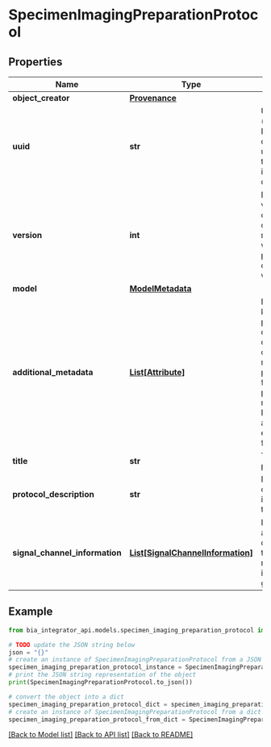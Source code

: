 # SpecimenImagingPreparationProtocol


## Properties

Name | Type | Description | Notes
------------ | ------------- | ------------- | -------------
**object_creator** | [**Provenance**](Provenance.md) |  | 
**uuid** | **str** | Unique ID (across the BIA database) used to refer to and identify a document. | 
**version** | **int** | Document version. This can&#39;t be optional to make sure we never persist objects without it | 
**model** | [**ModelMetadata**](ModelMetadata.md) |  | [optional] 
**additional_metadata** | [**List[Attribute]**](Attribute.md) | Freeform key-value pairs that don&#39;t otherwise fit our data model, potentially from user provided metadata, BIA curation, and experimental fields. | [optional] 
**title** | **str** | The title of a protocol. | 
**protocol_description** | **str** | Description of actions involved in the process. | 
**signal_channel_information** | [**List[SignalChannelInformation]**](SignalChannelInformation.md) | Information about how channels in the image relate to image signal generation. | [optional] 

## Example

```python
from bia_integrator_api.models.specimen_imaging_preparation_protocol import SpecimenImagingPreparationProtocol

# TODO update the JSON string below
json = "{}"
# create an instance of SpecimenImagingPreparationProtocol from a JSON string
specimen_imaging_preparation_protocol_instance = SpecimenImagingPreparationProtocol.from_json(json)
# print the JSON string representation of the object
print(SpecimenImagingPreparationProtocol.to_json())

# convert the object into a dict
specimen_imaging_preparation_protocol_dict = specimen_imaging_preparation_protocol_instance.to_dict()
# create an instance of SpecimenImagingPreparationProtocol from a dict
specimen_imaging_preparation_protocol_from_dict = SpecimenImagingPreparationProtocol.from_dict(specimen_imaging_preparation_protocol_dict)
```
[[Back to Model list]](../README.md#documentation-for-models) [[Back to API list]](../README.md#documentation-for-api-endpoints) [[Back to README]](../README.md)


